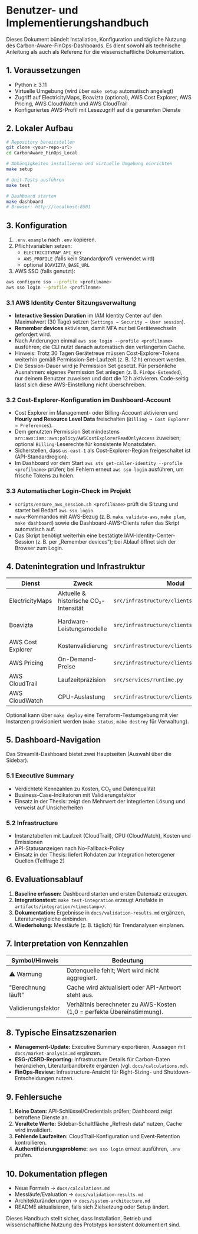 # Benutzer- und Implementierungshandbuch

Dieses Dokument bündelt Installation, Konfiguration und tägliche Nutzung des Carbon-Aware-FinOps-Dashboards. Es dient sowohl als technische Anleitung als auch als Referenz für die wissenschaftliche Dokumentation.

## 1. Voraussetzungen
- Python ≥ 3.11
- Virtuelle Umgebung (wird über `make setup` automatisch angelegt)
- Zugriff auf ElectricityMaps, Boavizta (optional), AWS Cost Explorer, AWS Pricing, AWS CloudWatch und AWS CloudTrail
- Konfiguriertes AWS-Profil mit Lesezugriff auf die genannten Dienste

## 2. Lokaler Aufbau
```bash
# Repository bereitstellen
git clone <your-repo-url>
cd CarbonAware_FinOps_Local

# Abhängigkeiten installieren und virtuelle Umgebung einrichten
make setup

# Unit-Tests ausführen
make test

# Dashboard starten
make dashboard
# Browser: http://localhost:8501
```

## 3. Konfiguration
1. `.env.example` nach `.env` kopieren.
2. Pflichtvariablen setzen:
   - `ELECTRICITYMAP_API_KEY`
   - `AWS_PROFILE` (falls kein Standardprofil verwendet wird)
   - optional `BOAVIZTA_BASE_URL`
3. AWS SSO (falls genutzt):
```bash
aws configure sso --profile <profilname>
aws sso login --profile <profilname>
```

### 3.1 AWS Identity Center Sitzungsverwaltung
- **Interactive Session Duration** im IAM Identity Center auf den Maximalwert (30 Tage) setzen (`Settings → Security → User session`).
- **Remember devices** aktivieren, damit MFA nur bei Gerätewechseln gefordert wird.
- Nach Änderungen einmal `aws sso login --profile <profilname>` ausführen; die CLI nutzt danach automatisch den verlängerten Cache.
- Hinweis: Trotz 30 Tagen Gerätetreue müssen Cost-Explorer-Tokens weiterhin gemäß Permission-Set-Laufzeit (z. B. 12 h) erneuert werden.
- Die Session-Dauer wird je Permission Set gesetzt. Für persönliche Ausnahmen: eigenes Permission Set anlegen (z. B. `FinOps-Extended`), nur deinem Benutzer zuweisen und dort die 12 h aktivieren. Code-seitig lässt sich diese AWS-Einstellung nicht überschreiben.

### 3.2 Cost-Explorer-Konfiguration im Dashboard-Account
- Cost Explorer im Management- oder Billing-Account aktivieren und **Hourly and Resource Level Data** freischalten (`Billing → Cost Explorer → Preferences`).
- Dem genutzten Permission Set mindestens `arn:aws:iam::aws:policy/AWSCostExplorerReadOnlyAccess` zuweisen; optional `Billing`-Leserechte für konsistente Monatsdaten.
- Sicherstellen, dass `us-east-1` als Cost-Explorer-Region freigeschaltet ist (API-Standardregion).
- Im Dashboard vor dem Start `aws sts get-caller-identity --profile <profilname>` prüfen; bei Fehlern erneut `aws sso login` ausführen, um frische Tokens zu holen.

### 3.3 Automatischer Login-Check im Projekt
- `scripts/ensure_aws_session.sh <profilname>` prüft die Sitzung und startet bei Bedarf `aws sso login`.
- `make`-Kommandos mit AWS-Bezug (z. B. `make validate-aws`, `make plan`, `make dashboard`) sowie die Dashboard-AWS-Clients rufen das Skript automatisch auf.
- Das Skript benötigt weiterhin eine bestätigte IAM-Identity-Center-Session (z. B. per „Remember devices“); bei Ablauf öffnet sich der Browser zum Login.

## 4. Datenintegration und Infrastruktur
| Dienst | Zweck | Modul | Hinweis |
|--------|-------|-------|---------|
| ElectricityMaps | Aktuelle & historische CO₂-Intensität | `src/infrastructure/clients/electricity.py` | API-Key erforderlich |
| Boavizta | Hardware-Leistungsmodelle | `src/infrastructure/clients/boavizta.py` | Optional, reduziert Unsicherheit |
| AWS Cost Explorer | Kostenvalidierung | `src/infrastructure/clients/aws.py` | Billing-Rechte notwendig |
| AWS Pricing | On-Demand-Preise | `src/infrastructure/clients/aws.py` | Standardregion `eu-central-1` |
| AWS CloudTrail | Laufzeitpräzision | `src/services/runtime.py` | Trail für 30 Tage aktiv halten |
| AWS CloudWatch | CPU-Auslastung | `src/infrastructure/clients/aws_runtime.py` | Standardmetriken ausreichend |

Optional kann über `make deploy` eine Terraform-Testumgebung mit vier Instanzen provisioniert werden (`make status`, `make destroy` für Verwaltung).

## 5. Dashboard-Navigation
Das Streamlit-Dashboard bietet zwei Hauptseiten (Auswahl über die Sidebar).

### 5.1 Executive Summary
- Verdichtete Kennzahlen zu Kosten, CO₂ und Datenqualität
- Business-Case-Indikatoren mit Validierungsfaktor
- Einsatz in der Thesis: zeigt den Mehrwert der integrierten Lösung und verweist auf Unsicherheiten

### 5.2 Infrastructure
- Instanztabellen mit Laufzeit (CloudTrail), CPU (CloudWatch), Kosten und Emissionen
- API-Statusanzeigen nach No-Fallback-Policy
- Einsatz in der Thesis: liefert Rohdaten zur Integration heterogener Quellen (Teilfrage 2)

## 6. Evaluationsablauf
1. **Baseline erfassen:** Dashboard starten und ersten Datensatz erzeugen.
2. **Integrationstest:** `make test-integration` erzeugt Artefakte in `artifacts/integration/<timestamp>/`.
3. **Dokumentation:** Ergebnisse in `docs/validation-results.md` ergänzen, Literaturvergleiche einbinden.
4. **Wiederholung:** Messläufe (z. B. täglich) für Trendanalysen einplanen.

## 7. Interpretation von Kennzahlen
| Symbol/Hinweis | Bedeutung |
|----------------|-----------|
| ⚠️ Warnung | Datenquelle fehlt; Wert wird nicht aggregiert. |
| "Berechnung läuft" | Cache wird aktualisiert oder API-Antwort steht aus. |
| Validierungsfaktor | Verhältnis berechneter zu AWS-Kosten (1,0 = perfekte Übereinstimmung). |

## 8. Typische Einsatzszenarien
- **Management-Update:** Executive Summary exportieren, Aussagen mit `docs/market-analysis.md` ergänzen.
- **ESG-/CSRD-Reporting:** Infrastructure Details für Carbon-Daten heranziehen, Literaturbandbreite ergänzen (vgl. `docs/calculations.md`).
- **FinOps-Review:** Infrastructure-Ansicht für Right-Sizing- und Shutdown-Entscheidungen nutzen.

## 9. Fehlersuche
1. **Keine Daten:** API-Schlüssel/Credentials prüfen; Dashboard zeigt betroffene Dienste an.
2. **Veraltete Werte:** Sidebar-Schaltfläche „Refresh data“ nutzen, Cache wird invalidiert.
3. **Fehlende Laufzeiten:** CloudTrail-Konfiguration und Event-Retention kontrollieren.
4. **Authentifizierungsprobleme:** `aws sso login` erneut ausführen, `.env` prüfen.

## 10. Dokumentation pflegen
- Neue Formeln → `docs/calculations.md`
- Messläufe/Evaluation → `docs/validation-results.md`
- Architekturänderungen → `docs/system-architecture.md`
- README aktualisieren, falls sich Zielsetzung oder Setup ändert.

Dieses Handbuch stellt sicher, dass Installation, Betrieb und wissenschaftliche Nutzung des Prototyps konsistent dokumentiert sind.
